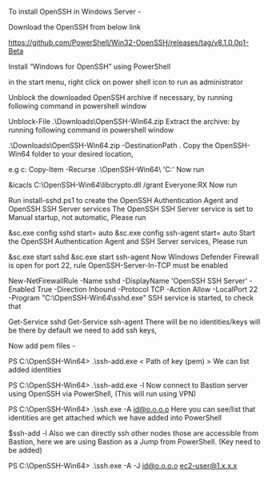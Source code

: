 To install OpenSSH in Windows Server -

Download the OpenSSH from below link

https://github.com/PowerShell/Win32-OpenSSH/releases/tag/v8.1.0.0p1-Beta



Install “Windows for OpenSSH” using PowerShell

in the start menu, right click on power shell icon to run as administrator

Unblock the downloaded OpenSSH archive if necessary, by running following command in powershell window

Unblock-File .\Downloads\OpenSSH-Win64.zip
Extract the archive: by running following command in powershell window

.\Downloads\OpenSSH-Win64.zip -DestinationPath .
Copy the OpenSSH-Win64 folder to your desired location,

e.g c: Copy-Item -Recurse .\OpenSSH-Win64\ 'C:\'
Now run

&icacls C:\OpenSSH-Win64\libcrypto.dll /grant Everyone:RX
Now run

Run install-sshd.ps1 to create the OpenSSH Authentication Agent and OpenSSH SSH Server services
The OpenSSH SSH Server service is set to Manual startup, not automatic, Please run

&sc.exe config sshd start= auto
&sc.exe config ssh-agent start= auto
Start the OpenSSH Authentication Agent and SSH Server services, Please run

&sc.exe start sshd
&sc.exe start ssh-agent
Now Windows Defender Firewall is open for port 22, rule OpenSSH-Server-In-TCP must be enabled

New-NetFirewallRule -Name sshd -DisplayName 'OpenSSH SSH Server' -Enabled True -Direction Inbound -Protocol TCP -Action Allow -LocalPort 22 -Program "C:\OpenSSH-Win64\sshd.exe"
SSH service is started, to check that

Get-Service sshd
Get-Service ssh-agent
There will be no identities/keys will be there by default we need to add ssh keys,

Now add pem files -

PS C:\OpenSSH-Win64> .\ssh-add.exe < Path of key (pem) >
We can list added identities

PS C:\OpenSSH-Win64> .\ssh-add.exe -l
Now connect to Bastion server using OpenSSH via PowerShell, (This will run using VPN)

PS C:\OpenSSH-Win64> .\ssh.exe -A id@o.o.o.o
Here you can see/list that identities are get attached which we have added into PowerShell

$ssh-add -l
Also we can directly ssh other nodes those are accessible from Bastion, here we are using Bastion as a Jump from PowerShell. (Key need to be added)

PS C:\OpenSSH-Win64> .\ssh.exe -A -J id@o.o.o.o ec2-user@1.x.x.x
